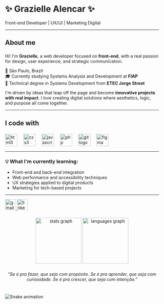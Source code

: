<h1 >✨ Grazielle Alencar ✨</h1>
<p >Front-end Developer | UX/UI | Marketing Digital</p>

---

<h2 align="left">About me</h2>

###

Hi! I'm **Grazielle**, a web developer focused on **front-end**, with a real passion for design, user experience, and strategic communication.

📍 São Paulo, Brazil  
🎓 Currently studying Systems Analysis and Development at **FIAP**  
🧠 Technical degree in Systems Development from **ETEC Jorge Street**

I'm driven by ideas that leap off the page and become **innovative projects with real impact**. I love creating digital solutions where aesthetics, logic, and purpose all come together.

---

<h2 align="left">I code with</h2>

###
<p align="left">
  <img src="https://cdn.jsdelivr.net/gh/devicons/devicon/icons/html5/html5-original.svg" height="40" alt="html5 logo" />
  <img width="12" />
  <img src="https://cdn.jsdelivr.net/gh/devicons/devicon/icons/css3/css3-original.svg" height="40" alt="css3 logo" />
  <img width="12" />
  <img src="https://cdn.jsdelivr.net/gh/devicons/devicon/icons/javascript/javascript-original.svg" height="40" alt="javascript logo" />
  <img width="12" />
  <img src="https://cdn.jsdelivr.net/gh/devicons/devicon/icons/php/php-original.svg" height="40" alt="php logo" />
  <img width="12" />
  <img src="https://cdn.jsdelivr.net/gh/devicons/devicon/icons/git/git-original.svg" height="40" alt="git logo" />
  <img width="12" />
  <img src="https://cdn.jsdelivr.net/gh/devicons/devicon/icons/figma/figma-original.svg" height="40" alt="figma logo" />
</p>


---

### 💡 What I'm currently learning:
- Front-end and back-end integration
- Web performance and accessibility techniques
- UX strategies applied to digital products
- Marketing for tech-based projects

---

<div align="left">
  <a href="mailto:graziellealencar3@gmail.com" target="_blank">
    <img src="https://img.shields.io/static/v1?message=Gmail&logo=gmail&label=&color=D14836&logoColor=white&labelColor=&style=for-the-badge" height="35" alt="gmail logo" />
  </a>
  <a href="https://www.linkedin.com/in/grazielle-alencar" target="_blank">
    <img src="https://img.shields.io/static/v1?message=LinkedIn&logo=linkedin&label=&color=0077B5&logoColor=white&labelColor=&style=for-the-badge" height="35" alt="linkedin logo" />
  </a>
</div>

###

<div align="center">
  <img src="https://github-readme-stats.vercel.app/api?username=grazialencar&hide_title=false&hide_rank=false&show_icons=true&include_all_commits=true&count_private=true&disable_animations=false&theme=dracula&locale=en&hide_border=false" height="150" alt="stats graph"  />
  <img src="https://github-readme-stats.vercel.app/api/top-langs?username=grazialencar&locale=en&hide_title=false&layout=compact&card_width=320&langs_count=5&theme=dracula&hide_border=false" height="150" alt="languages graph"  />
</div>

###

<p align="center"><i>“Se é pra fazer, que seja com propósito. Se é pra aprender, que seja com curiosidade. Se é pra crescer, que seja com intenção.”</i></p>

###

<br clear="both">

<img src="https://raw.githubusercontent.com/grazialencar/grazialencar/output/snake.svg" alt="Snake animation" />

###
